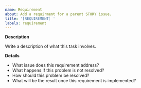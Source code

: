 ```yaml
---
name: Requirement
about: Add a requirment for a parent STORY issue.
title: '[REQUIREMENT] '
labels: requirement
---
```


**Description**

Write a description of what this task involves.

**Details**

- What issue does this requirement address?
- What happens if this problem is not resolved?
- How should this problem be resolved?
- What will be the result once this requirement is implemented?
